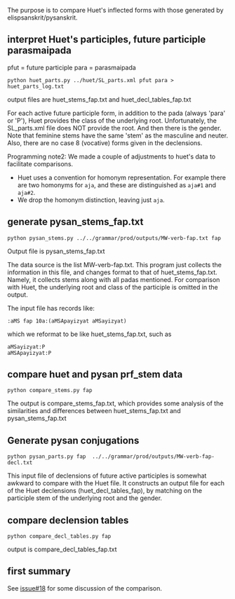
The purpose is to compare Huet's inflected forms with those generated by
elispsanskrit/pysanskrit.

## interpret Huet's participles, future participle parasmaipada

pfut = future participle
para = parasmaipada

```
python huet_parts.py ../huet/SL_parts.xml pfut para > huet_parts_log.txt
```
output files are huet_stems_fap.txt and huet_decl_tables_fap.txt

For each active future participle form, in addition to the pada (always 
'para' or 'P'), Huet provides the class of the underlying root. Unfortunately,
the SL_parts.xml file does NOT provide the root.  And then there is the
gender.  Note that feminine stems have the same 'stem' as the masculine and
neuter.  Also, there are no case 8 (vocative) forms given in the declensions.


Programming note2: We made a couple of adjustments to huet's data to 
facilitate comparisons.
* Huet uses a convention for homonym representation. For example there 
  are two homonyms for `aja`, and these are distinguished as `aja#1` and
  `aja#2`.   
* We drop the homonym distinction, leaving just `aja`.

## generate pysan_stems_fap.txt

```
python pysan_stems.py ../../grammar/prod/outputs/MW-verb-fap.txt fap
```
Output file is pysan_stems_fap.txt

The data source is the list MW-verb-fap.txt.
This program just collects the information in this file, and changes
format to that of huet_stems_fap.txt.  Namely, it collects stems along
with all padas mentioned.  For comparison with Huet, the underlying root
and class of the participle is omitted in the output.

The input file has records like:
```
:aMS fap 10a:(aMSApayizyat aMSayizyat)
```
which we reformat to be like huet_stems_fap.txt, such as
```
aMSayizyat:P
aMSApayizyat:P
```


## compare huet and pysan prf_stem data
```
python compare_stems.py fap
```
The output is compare_stems_fap.txt, which provides some analysis of the
similarities and differences between huet_stems_fap.txt and
pysan_stems_fap.txt

## Generate pysan conjugations

```
python pysan_parts.py fap  ../../grammar/prod/outputs/MW-verb-fap-decl.txt

```
This input file of declensions of future active participles is somewhat awkward to compare with the Huet file.  It constructs an output file for each
of the Huet declensions (huet_decl_tables_fap), by matching on the
participle stem of the underlying root and the gender.

##  compare declension tables
```
python compare_decl_tables.py fap 
```

output is compare_decl_tables_fap.txt

## first summary

See [issue#18](https://github.com/funderburkjim/elispsanskrit/issues/18) for some discussion of the comparison.



